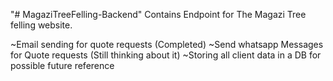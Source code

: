 "# MagaziTreeFelling-Backend" 
Contains Endpoint for The Magazi Tree felling website.

~Email sending for quote requests (Completed)
~Send whatsapp Messages for Quote requests (Still thinking about it)
~Storing all client data in a DB for possible future reference
